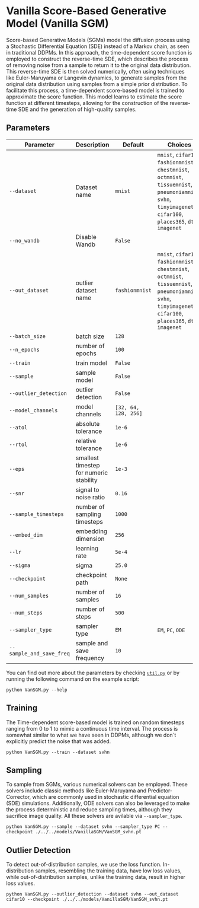 # Vanilla Score-Based Generative Model (Vanilla SGM)

Score-based Generative Models (SGMs) model the diffusion process using a Stochastic Differential Equation (SDE) instead of a Markov chain, as seen in traditional DDPMs. In this approach, the time-dependent score function is employed to construct the reverse-time SDE, which describes the process of removing noise from a sample to return it to the original data distribution. This reverse-time SDE is then solved numerically, often using techniques like Euler-Maruyama or Langevin dynamics, to generate samples from the original data distribution using samples from a simple prior distribution. To facilitate this process, a time-dependent score-based model is trained to approximate the score function. This model learns to estimate the score function at different timesteps, allowing for the construction of the reverse-time SDE and the generation of high-quality samples.

## Parameters

| Parameter             | Description                            | Default | Choices                                                      |
|-----------------------|----------------------------------------|---------|--------------------------------------------------------------|
| `--dataset`               | Dataset name                       | `mnist`  | `mnist`, `cifar10`, `fashionmnist`, `chestmnist`, `octmnist`, `tissuemnist`, `pneumoniamnist`, `svhn`, `tinyimagenet`, `cifar100`, `places365`, `dtd`, `imagenet`            |
| `--no_wandb`              | Disable Wandb                      | `False`  |                                                                                                                                                                              |
| `--out_dataset`       | outlier dataset name                   | `fashionmnist` | `mnist`, `cifar10`, `fashionmnist`, `chestmnist`, `octmnist`, `tissuemnist`, `pneumoniamnist`, `svhn`, `tinyimagenet`, `cifar100`, `places365`, `dtd`, `imagenet` |
| `--batch_size`        | batch size                             | `128`   |                                                              |
| `--n_epochs`          | number of epochs                       | `100`   |                                                              |
| `--train`             | train model                            | `False` |                                                              |
| `--sample`            | sample model                           | `False` |                                                              |
| `--outlier_detection` | outlier detection                      | `False` |                                                              |
| `--model_channels`    | model channels                         | `[32, 64, 128, 256]` |                                                |
| `--atol`              | absolute tolerance                     | `1e-6`  |                                                              |
| `--rtol`              | relative tolerance                     | `1e-6`  |                                                              |
| `--eps`               | smallest timestep for numeric stability| `1e-3`  |                                                              |
| `--snr`               | signal to noise ratio                  | `0.16`  |                                                              |
| `--sample_timesteps`  | number of sampling timesteps           | `1000`  |                                                              |
| `--embed_dim`         | embedding dimension                    | `256`   |                                                              |
| `--lr`                | learning rate                          | `5e-4`  |                                                              |
| `--sigma`             | sigma                                  | `25.0`  |                                                              |
| `--checkpoint`        | checkpoint path                        | `None`  |                                                              |
| `--num_samples`       | number of samples                      | `16`    |                                                              |
| `--num_steps`         | number of steps                        | `500`   |                                                              |
| `--sampler_type`      | sampler type                           | `EM`  | `EM`, `PC`, `ODE`                                     |
| `--sample_and_save_freq` | sample and save frequency           | `10`    |                                                              |

You can find out more about the parameters by checking [`util.py`](./../src/generativezoo/utils/util.py) or by running the following command on the example script:

    python VanSGM.py --help

## Training

The Time-dependent score-based model is trained on random timesteps ranging from 0 to 1 to mimic a continuous time interval. The process is somewhat similar to what we have seen in DDPMs, although we don´t explicitly predict the noise that was added.

    python VanSGM.py --train --dataset svhn

## Sampling

To sample from SGMs, various numerical solvers can be employed. These solvers include classic methods like Euler-Maruyama and Predictor-Corrector, which are commonly used in stochastic differential equation (SDE) simulations. Additionally, ODE solvers can also be leveraged to make the process deterministic and reduce sampling times, although they sacrifice image quality. All these solvers are avilable via `--sampler_type`.

    python VanSGM.py --sample --dataset svhn --sampler_type PC --checkpoint ./../../models/VanillaSGM/VanSGM_svhn.pt

## Outlier Detection

To detect out-of-distribution samples, we use the loss function. In-distribution samples, resembling the training data, have low loss values, while out-of-distribution samples, unlike the training data, result in higher loss values.

    python VanSGM.py --outlier_detection --dataset svhn --out_dataset cifar10 --checkpoint ./../../models/VanillaSGM/VanSGM_svhn.pt
